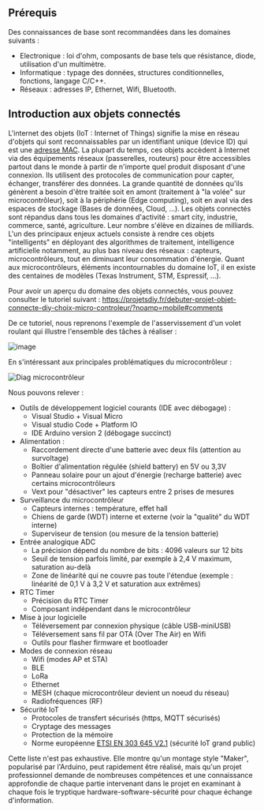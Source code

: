 ## Prérequis
Des connaissances de base sont recommandées dans les domaines suivants :
* Electronique : loi d'ohm, composants de base tels que résistance, diode, utilisation d'un multimètre.
* Informatique : typage des données, structures conditionnelles, fonctions, langage C/C++.
* Réseaux : adresses IP, Ethernet, Wifi, Bluetooth.
## Introduction aux objets connectés
L'internet des objets (IoT : Internet of Things) signifie la mise en réseau d'objets qui sont reconnaissables par un identifiant unique (device ID) qui est une [adresse MAC](https://fr.wikipedia.org/wiki/Adresse_MAC). La plupart du temps, ces objets accèdent à Internet via des équipements réseaux (passerelles, routeurs) pour être accessibles partout dans le monde à partir de n'importe quel produit disposant d'une connexion. Ils utilisent des protocoles de communication pour capter, échanger, transférer des données. La grande quantité de données qu'ils génèrent a besoin d'être traitée soit en amont (traitement à "la volée" sur microcontrôleur), soit à la périphérie (Edge computing), soit en aval via des espaces de stockage (Bases de données, Cloud, ...). Les objets connectés sont répandus dans tous les domaines d'activité : smart city, industrie, commerce, santé, agriculture. Leur nombre s'élève en dizaines de milliards. L'un des principaux enjeux actuels consiste à rendre ces objets "intelligents" en déployant des algorithmes de traitement, intelligence artificielle notamment, au plus bas niveau des réseaux : capteurs, microcontrôleurs, tout en diminuant leur consommation d'énergie. Quant aux microcontrôleurs, éléments incontournables du domaine IoT, il en existe des centaines de modèles (Texas Instrument, STM, Espressif, ...).

Pour avoir un aperçu du domaine des objets connectés, vous pouvez consulter le tutoriel suivant :
https://projetsdiy.fr/debuter-projet-objet-connecte-diy-choix-micro-controleur/?noamp=mobile#comments

De ce tutoriel, nous reprenons l'exemple de l'asservissement d'un volet roulant qui illustre l'ensemble des tâches à réaliser :

![image](https://user-images.githubusercontent.com/44494044/129308509-a436ebf2-0aee-453a-8c68-22ace6069d4c.png)


En s'intéressant aux principales problématiques du microcontrôleur :

![Diag microcontrôleur](https://user-images.githubusercontent.com/44494044/129352699-96b71023-cea3-4936-936d-54cd4c0ce50f.png)


Nous pouvons relever :
* Outils de développement logiciel courants (IDE avec débogage) :
    * Visual Studio + Visual Micro
    * Visual studio Code + Platform IO
    * IDE Arduino version 2 (débogage succinct)
* Alimentation :
    * Raccordement directe d'une batterie avec deux fils (attention au survoltage)
    * Boîtier d'alimentation régulée (shield battery) en 5V ou 3,3V
    * Panneau solaire pour un ajout d'énergie (recharge batterie) avec certains microcontrôleurs
    * Vext pour "désactiver" les capteurs entre 2 prises de mesures
* Surveillance du microcontrôleur
    * Capteurs internes : température, effet hall
    * Chiens de garde (WDT) interne et externe (voir la "qualité" du WDT interne)
    * Superviseur de tension (ou mesure de la tension batterie)
* Entrée analogique ADC
    * La précision dépend du nombre de bits : 4096 valeurs sur 12 bits
    * Seuil de tension parfois limité, par exemple à 2,4 V maximum, saturation au-delà
    * Zone de linéarité qui ne couvre pas toute l'étendue (exemple : linéarité de 0,1 V à 3,2 V et saturation aux extrêmes)
* RTC Timer
    * Précision du RTC Timer
    * Composant indépendant dans le microcontrôleur
* Mise à jour logicielle
    * Téléversement par connexion physique (câble USB-miniUSB)
    * Téléversement sans fil par OTA (Over The Air) en Wifi
    * Outils pour flasher firmware et bootloader
* Modes de connexion réseau
    * Wifi (modes AP et STA)
    * BLE
    * LoRa
    * Ethernet
    * MESH (chaque microcontrôleur devient un noeud du réseau)
    * Radiofréquences (RF)
* Sécurité IoT
    * Protocoles de transfert sécurisés (https, MQTT sécurisés)
    * Cryptage des messages
    * Protection de la mémoire
    * Norme européenne [ETSI EN 303 645 V2.1](https://www.etsi.org/deliver/etsi_en/303600_303699/303645/02.01.01_60/en_303645v020101p.pdf) (sécurité IoT grand public)

Cette liste n'est pas exhaustive. Elle montre qu'un montage style "Maker", popularisé par l'Arduino, peut rapidement être réalisé, mais qu'un projet professionnel demande de nombreuses compétences et une connaissance approfondie de chaque partie intervenant dans le projet en examinant à chaque fois le tryptique hardware-software-sécurité pour chaque échange d'information.
